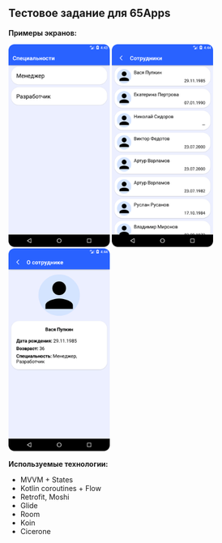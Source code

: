 <h2>Тестовое задание для 65Apps</h2>

<b>Примеры экранов:</b>

<img src="images/specialities.png" width="200"> <img src="images/employees.png" width="200"> <img src="images/employee_details.png" width="200">

<b>Используемые технологии:</b>
- MVVM + States
- Kotlin coroutines + Flow
- Retrofit, Moshi
- Glide
- Room
- Koin
- Cicerone